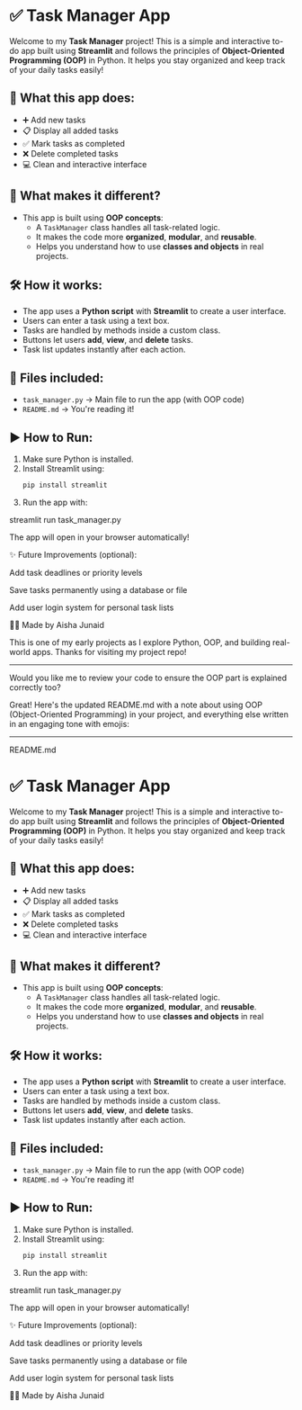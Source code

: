 # ✅ Task Manager App

Welcome to my **Task Manager** project! This is a simple and interactive to-do app built using **Streamlit** and follows the principles of **Object-Oriented Programming (OOP)** in Python. It helps you stay organized and keep track of your daily tasks easily!

## 🚀 What this app does:

- ➕ Add new tasks  
- 📋 Display all added tasks  
- ✅ Mark tasks as completed  
- ❌ Delete completed tasks  
- 💻 Clean and interactive interface

## 🧠 What makes it different?

- This app is built using **OOP concepts**:
  - A `TaskManager` class handles all task-related logic.
  - It makes the code more **organized**, **modular**, and **reusable**.
  - Helps you understand how to use **classes and objects** in real projects.

## 🛠️ How it works:

- The app uses a **Python script** with **Streamlit** to create a user interface.
- Users can enter a task using a text box.
- Tasks are handled by methods inside a custom class.
- Buttons let users **add**, **view**, and **delete** tasks.
- Task list updates instantly after each action.

## 📂 Files included:

- `task_manager.py` → Main file to run the app (with OOP code)
- `README.md` → You're reading it!

## ▶️ How to Run:

1. Make sure Python is installed.
2. Install Streamlit using:
   ```bash
   pip install streamlit

3. Run the app with:

streamlit run task_manager.py



The app will open in your browser automatically!

✨ Future Improvements (optional):

Add task deadlines or priority levels

Save tasks permanently using a database or file

Add user login system for personal task lists


👩‍💻 Made by Aisha Junaid

This is one of my early projects as I explore Python, OOP, and building real-world apps.
Thanks for visiting my project repo!

---

Would you like me to review your code to ensure the OOP part is explained correctly too?

Great! Here's the updated README.md with a note about using OOP (Object-Oriented Programming) in your project, and everything else written in an engaging tone with emojis:


---

README.md

# ✅ Task Manager App

Welcome to my **Task Manager** project! This is a simple and interactive to-do app built using **Streamlit** and follows the principles of **Object-Oriented Programming (OOP)** in Python. It helps you stay organized and keep track of your daily tasks easily!

## 🚀 What this app does:

- ➕ Add new tasks  
- 📋 Display all added tasks  
- ✅ Mark tasks as completed  
- ❌ Delete completed tasks  
- 💻 Clean and interactive interface

## 🧠 What makes it different?

- This app is built using **OOP concepts**:
  - A `TaskManager` class handles all task-related logic.
  - It makes the code more **organized**, **modular**, and **reusable**.
  - Helps you understand how to use **classes and objects** in real projects.

## 🛠️ How it works:

- The app uses a **Python script** with **Streamlit** to create a user interface.
- Users can enter a task using a text box.
- Tasks are handled by methods inside a custom class.
- Buttons let users **add**, **view**, and **delete** tasks.
- Task list updates instantly after each action.

## 📂 Files included:

- `task_manager.py` → Main file to run the app (with OOP code)
- `README.md` → You're reading it!

## ▶️ How to Run:

1. Make sure Python is installed.
2. Install Streamlit using:
   ```bash
   pip install streamlit

3. Run the app with:

streamlit run task_manager.py



The app will open in your browser automatically!

✨ Future Improvements (optional):

Add task deadlines or priority levels

Save tasks permanently using a database or file

Add user login system for personal task lists


👩‍💻 Made by Aisha Junaid 

